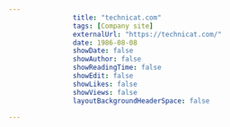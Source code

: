 ---
                title: "technicat.com"
                tags: [Company site]
                externalUrl: "https://technicat.com/"
                date: 1986-08-08
                showDate: false
                showAuthor: false
                showReadingTime: false
                showEdit: false
                showLikes: false
                showViews: false
                layoutBackgroundHeaderSpace: false
                ---
